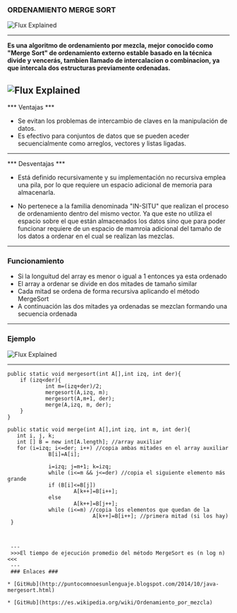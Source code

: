 
### ORDENAMIENTO MERGE SORT ###

![Flux Explained](https://idea-instructions.com/merge-sort.png)

---
__Es una algoritmo de ordenamiento por mezcla, mejor conocido como "Merge Sort"
  de ordenamiento externo estable basado en la técnica divide y vencerás, tambien llamado 
  de intercalacion o combinacion, ya que intercala dos estructuras previamente ordenadas.__
 
 
![Flux Explained](https://upload.wikimedia.org/wikipedia/commons/thumb/c/cc/Merge-sort-example-300px.gif/220px-Merge-sort-example-300px.gif)
---
*** Ventajas ***

 * Se evitan los problemas de intercambio de claves en la manipulación de datos.
 * Es efectivo para conjuntos de datos que se pueden aceder secuencialmente como arreglos, vectores y listas 
   ligadas. 
   
---
*** Desventajas ***

*  Está definido recursivamente y su implementación no recursiva emplea una pila, por lo que requiere un espacio adicional de memoria para almacenarla. 

*  No pertenece a la familia denominada "IN-SITU" que realizan el proceso de ordenamiento dentro del mismo vector. Ya que este no utiliza el espacio sobre el que están almacenados los datos sino que para poder funcionar requiere de un espacio de mamroia adicional del tamaño  de los datos a ordenar en el cual se realizan las mezclas.
---
### Funcionamiento ###
* Si la longuitud del array es menor o igual a 1 entonces ya esta ordenado 
* El array a ordenar se divide en dos mitades de tamaño similar 
* Cada mitad se ordena de forma recursiva aplicando el método MergeSort
* A continuación las dos mitades ya ordenadas se mezclan formando una secuencia ordenada 

---
### Ejemplo ###
![Flux Explained](https://data.whicdn.com/images/273495809/large.jpg)

---
```
public static void mergesort(int A[],int izq, int der){
    if (izq<der){
            int m=(izq+der)/2;
            mergesort(A,izq, m);
            mergesort(A,m+1, der);
            merge(A,izq, m, der);
    }
}
```

```
public static void merge(int A[],int izq, int m, int der){
   int i, j, k;
   int [] B = new int[A.length]; //array auxiliar
   for (i=izq; i<=der; i++) //copia ambas mitades en el array auxiliar
             B[i]=A[i];

             i=izq; j=m+1; k=izq;
             while (i<=m && j<=der) //copia el siguiente elemento más grande
             if (B[i]<=B[j])
                     A[k++]=B[i++];
             else
                     A[k++]=B[j++];
             while (i<=m) //copia los elementos que quedan de la
                           A[k++]=B[i++]; //primera mitad (si los hay)
 }
 
 
 
 ---
 >>>El tiempo de ejecución promedio del método MergeSort es (n log n)<<<
 ---
 ### Enlaces ###
 
* [GitHub](http://puntocomnoesunlenguaje.blogspot.com/2014/10/java-mergesort.html)
 
* [GitHub](https://es.wikipedia.org/wiki/Ordenamiento_por_mezcla)

